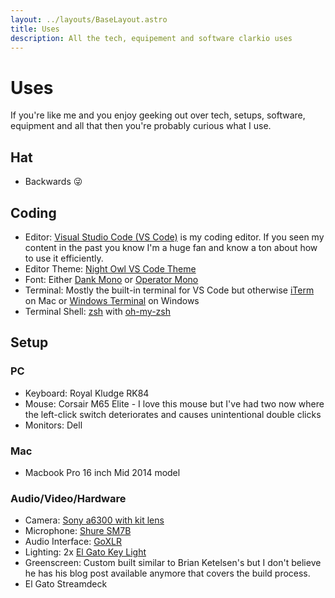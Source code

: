 ```yaml
---
layout: ../layouts/BaseLayout.astro
title: Uses
description: All the tech, equipement and software clarkio uses
---
```


# Uses

If you're like me and you enjoy geeking out over tech, setups, software, equipment and all that then you're probably curious what I use.

## Hat

- Backwards 😜

## Coding

- Editor: [Visual Studio Code (VS Code)]() is my coding editor. If you seen my content in the past you know I'm a huge fan and know a ton about how to use it efficiently.
- Editor Theme: [Night Owl VS Code Theme]()
- Font: Either [Dank Mono]() or [Operator Mono]()
- Terminal: Mostly the built-in terminal for VS Code but otherwise [iTerm]() on Mac or [Windows Terminal]() on Windows
- Terminal Shell: [zsh]() with [oh-my-zsh]()

## Setup

### PC

- Keyboard: Royal Kludge RK84
- Mouse: Corsair M65 Elite - I love this mouse but I've had two now where the left-click switch deteriorates and causes unintentional double clicks
- Monitors: Dell

### Mac

- Macbook Pro 16 inch Mid 2014 model

### Audio/Video/Hardware

- Camera: [Sony a6300 with kit lens]()
- Microphone: [Shure SM7B]()
- Audio Interface: [GoXLR]()
- Lighting: 2x [El Gato Key Light]()
- Greenscreen: Custom built similar to Brian Ketelsen's but I don't believe he has his blog post available anymore that covers the build process.
- El Gato Streamdeck
